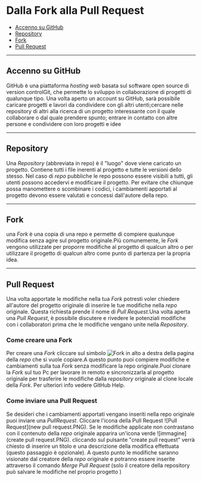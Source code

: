 # Dalla Fork alla Pull Request

- [Accenno su GitHub](#Accenno-su-GitHub)
- [Repository](#Repository)
- [Fork](#Fork)
- [Pull Request](#Pull-Request)

---

## Accenno su GitHub

GitHub è una piattaforma *hosting web* basata sul software open source di version controlGit, che permette lo sviluppo in collaborazione di progetti di qualunque tipo. Una volta aperto un account su GitHub, sarà possibile caricare progetti e lavori da condividere con gli altri utenti;cercare nelle repository di altri alla ricerca di un progetto interessante con il quale collaborare o dal quale prendere spunto; entrare in contatto con altre persone e condividere con loro progetti e idee

---
## Repository

Una *Repository* (abbreviata in repo) è il "luogo" dove viene caricato un progetto. Contiene tutti i file inerenti al progetto e tutte le versioni dello stesso. Nel caso di *repo* pubbliche le repo possono essere visibili a tutti, gli utenti possono accedervi e modificare il progetto. Per evitare che chiunque possa manomettere o scombinare i codici, i cambiamenti apportati al progetto devono essere valutati e concessi dall'autore della repo.

---
## Fork

una *Fork* è una copia di una repo e permette di compiere qualunque modifica senza agire sul progetto originale.Più comunemente, le *Fork* vengono utilizzate per proporre modifiche al progetto di qualcun altro o per utilizzare il progetto di qualcun altro come punto di partenza per la propria idea.

---
## Pull Request

Una volta apportate le modifiche nella tua *Fork* potresti voler chiedere all'autore del progetto originale di inserire le tue modifiche nella *repo* originale. Questa richiesta prende il nome di *Pull Request*.Una volta aperta una *Pull Request*, è possibile discutere e rivedere le potenziali modifiche con i collaboratori prima che le modifiche vengano unite nella *Repository*.

### Come creare una Fork

Per creare una *Fork* cliccare sul simbolo ![Fork](fork.PNG) in alto a destra della pagina della *repo* che si vuole copiare.A questo punto puoi compiere modifiche e cambiamenti sulla tua *Fork* senza modificare la repo originale.Puoi clonare la *Fork* sul tuo Pc per lavorare in remoto e sincronizzarla al progetto originale per trasferire le modifiche dalla *repository* originale al clone locale della *Fork*. Per ulteriori info vedere GitHub Help.

### Come inviare una Pull Request

Se desideri che i cambiamenti apportati vengano inseriti nella repo originale puoi inviare una *PullRequest*. Cliccare l'icona della Pull Request ![Pull Request](new pull request.PNG). Se le modifiche applicate non contrastano con il contenuto della *repo* originale apparira un'icona verde ![immagine](create pull request.PNG). cliccando sul pulsante "create pull request" verrà chiesto di inserire un titolo e una descrizione della modifica effettuata (questo passaggio è opzionale). A questo punto le modifiche saranno visionate dal creatore della *repo* originale e potranno essere inserite attraverso il comando *Merge Pull Request* (solo il creatore della repository può salvare le modifiche nel proprio progetto )
